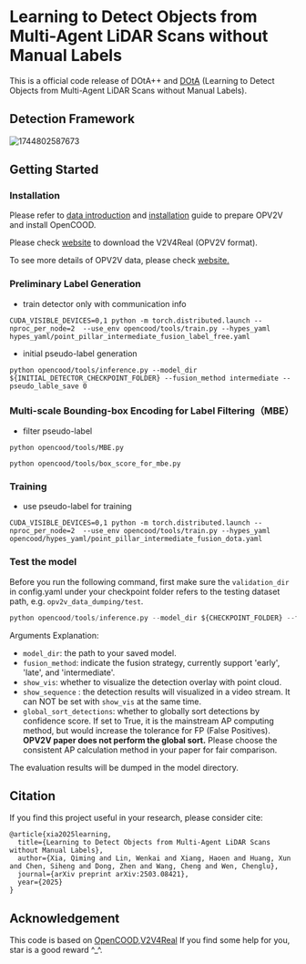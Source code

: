 # Learning to Detect Objects from Multi-Agent LiDAR Scans without Manual Labels

This is a official code release of DOtA++ and [DOtA](https://arxiv.org/abs/2503.08421) (Learning to Detect Objects from Multi-Agent LiDAR Scans without Manual Labels). 

## Detection Framework
![1744802587673](https://github.com/user-attachments/assets/56aa59e3-4403-4722-ba1f-bc1bf222b021)

## Getting Started
### Installation
Please refer to [data introduction](https://opencood.readthedocs.io/en/latest/md_files/data_intro.html)
and [installation](https://opencood.readthedocs.io/en/latest/md_files/installation.html) guide to prepare
OPV2V and install OpenCOOD. 

Please check [website](https://research.seas.ucla.edu/mobility-lab/v2v4real/) to download the V2V4Real (OPV2V format).

To see more details of OPV2V data, please check [website.](https://mobility-lab.seas.ucla.edu/opv2v/)


###  Preliminary Label Generation
* train detector only with communication info
```shell script
CUDA_VISIBLE_DEVICES=0,1 python -m torch.distributed.launch --nproc_per_node=2  --use_env opencood/tools/train.py --hypes_yaml hypes_yaml/point_pillar_intermediate_fusion_label_free.yaml
```

* initial pseudo-label generation
```shell script
python opencood/tools/inference.py --model_dir ${INITIAL_DETECTOR_CHECKPOINT_FOLDER} --fusion_method intermediate --pseudo_lable_save 0
```

### Multi-scale Bounding-box Encoding for Label Filtering（MBE）
* filter pseudo-label
```shell script
python opencood/tools/MBE.py
```
```shell script
python opencood/tools/box_score_for_mbe.py
```
### Training
* use pseudo-label for training
```shell script
CUDA_VISIBLE_DEVICES=0,1 python -m torch.distributed.launch --nproc_per_node=2  --use_env opencood/tools/train.py --hypes_yaml opencood/hypes_yaml/point_pillar_intermediate_fusion_dota.yaml
```

### Test the model
Before you run the following command, first make sure the `validation_dir` in config.yaml under your checkpoint folder
refers to the testing dataset path, e.g. `opv2v_data_dumping/test`.

```python
python opencood/tools/inference.py --model_dir ${CHECKPOINT_FOLDER} --fusion_method ${FUSION_STRATEGY} [--show_vis] [--show_sequence]
```
Arguments Explanation:
- `model_dir`: the path to your saved model.
- `fusion_method`: indicate the fusion strategy, currently support 'early', 'late', and 'intermediate'.
- `show_vis`: whether to visualize the detection overlay with point cloud.
- `show_sequence` : the detection results will visualized in a video stream. It can NOT be set with `show_vis` at the same time.
- `global_sort_detections`: whether to globally sort detections by confidence score. If set to True, it is the mainstream AP computing method, but would increase the tolerance for FP (False Positives). **OPV2V paper does not perform the global sort.** Please choose the consistent AP calculation method in your paper for fair comparison.

The evaluation results  will be dumped in the model directory. 

## Citation
If you find this project useful in your research, please consider cite:
```
@article{xia2025learning,
  title={Learning to Detect Objects from Multi-Agent LiDAR Scans without Manual Labels},
  author={Xia, Qiming and Lin, Wenkai and Xiang, Haoen and Huang, Xun and Chen, Siheng and Dong, Zhen and Wang, Cheng and Wen, Chenglu},
  journal={arXiv preprint arXiv:2503.08421},
  year={2025}
}
```

## Acknowledgement
This code is based on [OpenCOOD](https://github.com/DerrickXuNu/OpenCOOD),[V2V4Real](https://github.com/ucla-mobility/V2V4Real)
If you find some help for you, star is a good reward ^_^.




